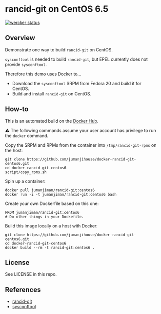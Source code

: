rancid-git on CentOS 6.5
========================

[![wercker status](https://app.wercker.com/status/57224ae02e0259e08c35085410a0098d/s/master "wercker status")](https://app.wercker.com/project/bykey/57224ae02e0259e08c35085410a0098d)

Overview
--------

Demonstrate one way to build `rancid-git` on CentOS.

`sysconftool` is needed to build `rancid-git`,
but EPEL currently does not provide `sysconftool`.

Therefore this demo uses Docker to...

* Download the `sysconftool` SRPM from Fedora 20 and build it for CentOS.
* Build and install `rancid-git` on CentOS.


How-to
------

This is an automated build on the
[Docker Hub](https://registry.hub.docker.com/u/jumanjiman/rancid-git/).

:warning: The following commands assume your user account has privilege
to run the `docker` command.

Copy the SRPM and RPMs from the container into `/tmp/rancid-git-rpms` on the host:

    git clone https://github.com/jumanjihouse/docker-rancid-git-centos6.git
    cd docker-rancid-git-centos6
    script/copy_rpms.sh

Spin up a container:

    docker pull jumanjiman/rancid-git:centos6
    docker run -i -t jumanjiman/rancid-git:centos6 bash

Create your own Dockerfile based on this one:

    FROM jumanjiman/rancid-git:centos6
    # Do other things in your Dockefile.

Build this image locally on a host with Docker:

    git clone https://github.com/jumanjihouse/docker-rancid-git-centos6.git
    cd docker-rancid-git-centos6
    docker build --rm -t rancid-git:centos6 .


License
-------

See LICENSE in this repo.


References
----------

* [rancid-git](https://github.com/dotwaffle/rancid-git)
* [sysconftool](https://apps.fedoraproject.org/packages/sysconftool)
